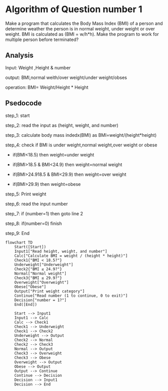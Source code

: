 # Algorithm of Question number 1


Make a program that calculates the Body Mass Index (BMI) of a person and determine weather the person is
in normal weight, under weight or over weight. BMI is calculated as (BMI = w/h*h). Make the program to
work for multiple person before terminated?

## Analysis 

Input: Weight ,Height & number

output: BMI,normal weith/over weight/under weight/obses

operation: BMI= Weight/Height * Height

## Psedocode 

step_1: start

step_2: read the input as (height, weight, and number)

step_3: calculate body mass indedx(BMI) as BMI=weight/(height*height)

step_4: check if BMI is under weight,normal weight,over weight or obese

  * if(BMI<18.5) then weight=under weight

  * if(BMI>18.5 & BMI<24.9) then weight=normal weight

  * if(BMI>24.918.5 & BMI<29.9) then weight=over weight

  * if(BMI>29.9) then weight=obese

step_5: Print weight

step_6: read the input number 

step_7: if (number=1) then goto line 2

step_8: if(number=0) finish

step_9: End






```mermaid
flowchart TD
    Start([Start])
    Input1["Read height, weight, and number"]
    Calc["Calculate BMI = weight / (height * height)"]
    Check1{"BMI < 18.5?"}
    Underweight["Underweight"]
    Check2{"BMI ≤ 24.9?"}
    Normal["Normal weight"]
    Check3{"BMI ≤ 29.9?"}
    Overweight["Overweight"]
    Obese["Obese"]
    Output["Print weight category"]
    Continue["Read number (1 to continue, 0 to exit)"]
    Decision["number = 1?"]
    End([End])

    Start --> Input1
    Input1 --> Calc
    Calc --> Check1
    Check1 --> Underweight
    Check1 --> Check2
    Underweight --> Output
    Check2 --> Normal
    Check2 --> Check3
    Normal --> Output
    Check3 --> Overweight
    Check3 --> Obese
    Overweight --> Output
    Obese --> Output
    Output --> Continue
    Continue --> Decision
    Decision --> Input1
    Decision --> End


